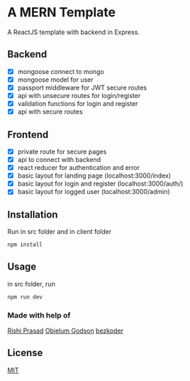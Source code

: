 # A MERN Template
A ReactJS template with backend in Express.

## Backend
- [x] mongoose connect to mongo
- [x] mongoose model for user
- [x] passport middleware for JWT secure routes
- [x] api with unsecure routes for login/register
- [x] validation functions for login and register
- [x] api with secure routes

## Frontend
- [x] private route for secure pages
- [x] api to connect with backend
- [x] react reducer for authentication and error
- [x] basic layout for landing page (localhost:3000/index)
- [x] basic layout for login and register (localhost:3000/auth/)
- [x] basic layout for logged user (localhost:3000/admin)

## Installation
Run in src folder and in client folder
```bash
npm install
```

## Usage
in src folder, run

```bash
npm run dev
```


### Made with help of
[Rishi Prasad](https://blog.bitsrc.io/build-a-login-auth-app-with-mern-stack-part-1-c405048e3669)
[Obielum Godson](https://www.digitalocean.com/community/tutorials/api-authentication-with-json-web-tokensjwt-and-passport)
[bezkoder](https://bezkoder.com/react-redux-jwt-auth/)

## License
[MIT](https://choosealicense.com/licenses/mit/)

